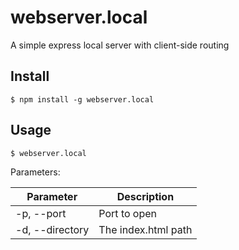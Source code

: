 # webserver.local
A simple express local server with client-side routing

## Install

```console
$ npm install -g webserver.local
```

## Usage

```console
$ webserver.local
```

Parameters:

| Parameter       | Description         |
| ----------------|---------------------|
| -p, --port      | Port to open        |
| -d, --directory | The index.html path | 
